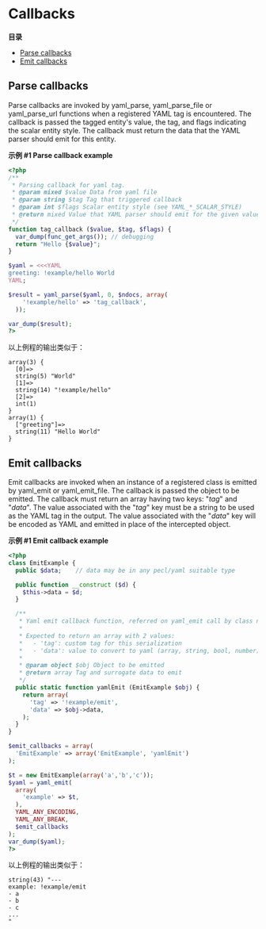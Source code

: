 Callbacks
=========

**目录**

-   [Parse callbacks](/yaml/callbacks.html#Parse%20callbacks)
-   [Emit callbacks](/yaml/callbacks.html#Emit%20callbacks)

Parse callbacks
---------------

Parse <span class="type">callbacks</span> are invoked by <span
class="function">yaml\_parse</span>, <span
class="function">yaml\_parse\_file</span> or <span
class="function">yaml\_parse\_url</span> functions when a registered
YAML tag is encountered. The callback is passed the tagged entity's
value, the tag, and flags indicating the scalar entity style. The
callback must return the data that the YAML parser should emit for this
entity.

**示例 \#1 Parse callback example**

``` php
<?php
/**
 * Parsing callback for yaml tag.
 * @param mixed $value Data from yaml file
 * @param string $tag Tag that triggered callback
 * @param int $flags Scalar entity style (see YAML_*_SCALAR_STYLE)
 * @return mixed Value that YAML parser should emit for the given value
 */
function tag_callback ($value, $tag, $flags) {
  var_dump(func_get_args()); // debugging
  return "Hello {$value}";
}

$yaml = <<<YAML
greeting: !example/hello World
YAML;

$result = yaml_parse($yaml, 0, $ndocs, array(
    '!example/hello' => 'tag_callback',
  ));

var_dump($result);
?>
```

以上例程的输出类似于：

    array(3) {
      [0]=>
      string(5) "World"
      [1]=>
      string(14) "!example/hello"
      [2]=>
      int(1)
    }
    array(1) {
      ["greeting"]=>
      string(11) "Hello World"
    }

Emit callbacks
--------------

Emit callbacks are invoked when an instance of a registered class is
emitted by <span class="function">yaml\_emit</span> or <span
class="function">yaml\_emit\_file</span>. The callback is passed the
object to be emitted. The callback must return an array having two keys:
"*tag*" and "*data*". The value associated with the "*tag*" key must be
a string to be used as the YAML tag in the output. The value associated
with the "*data*" key will be encoded as YAML and emitted in place of
the intercepted object.

**示例 \#1 Emit callback example**

``` php
<?php
class EmitExample {
  public $data;    // data may be in any pecl/yaml suitable type

  public function __construct ($d) {
    $this->data = $d;
  }

  /**
   * Yaml emit callback function, referred on yaml_emit call by class name.
   *
   * Expected to return an array with 2 values:
   *   - 'tag': custom tag for this serialization
   *   - 'data': value to convert to yaml (array, string, bool, number)
   *
   * @param object $obj Object to be emitted
   * @return array Tag and surrogate data to emit
   */
  public static function yamlEmit (EmitExample $obj) {
    return array(
      'tag' => '!example/emit',
      'data' => $obj->data,
    );
  }
}

$emit_callbacks = array(
  'EmitExample' => array('EmitExample', 'yamlEmit')
);

$t = new EmitExample(array('a','b','c'));
$yaml = yaml_emit(
  array(
    'example' => $t,
  ),
  YAML_ANY_ENCODING,
  YAML_ANY_BREAK,
  $emit_callbacks
);
var_dump($yaml);
?>
```

以上例程的输出类似于：

    string(43) "---
    example: !example/emit
    - a
    - b
    - c
    ...
    "
